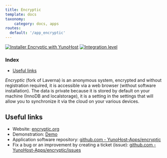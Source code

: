 ```yaml
---
title: Encryptic
template: docs
taxonomy:
    category: docs, apps
routes:
  default: '/app_encryptic'
---
```


[![Installer Encryptic with YunoHost](https://install-app.yunohost.org/install-with-yunohost.svg)](https://install-app.yunohost.org/?app=encryptic) [![Integration level](https://dash.yunohost.org/integration/encryptic.svg)](https://dash.yunohost.org/appci/app/encryptic)

### Index

- [Useful links](#useful-links)

*Encryptic* (fork of Laverna) is an anonymous system, encrypted and without registration required, it is accessible via a web browser (without software installation). The data is private because it is stored by default on your machine (InnoDB and localstorage), it is a setting in the settings that will allow you to synchronize it via the cloud on your various devices.

## Useful links

+ Website: [encryptic.org](https://www.encryptic.org/)
+ Demonstration: [Demo](https://app.encryptic.org/)
+ Application software repository: [github.com - YunoHost-Apps/encryptic](https://github.com/YunoHost-Apps/encryptic_ynh)
+ Fix a bug or an improvement by creating a ticket (issue): [github.com - YunoHost-Apps/encryptic/issues](https://github.com/YunoHost-Apps/encryptic_ynh/issues)
